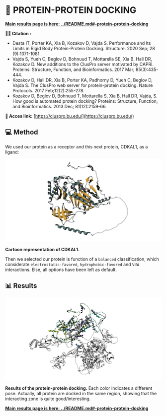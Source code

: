 # 🔨 PROTEIN-PROTEIN DOCKING

**[Main results page is here: ../README.md#-protein-protein-docking](../README.md#-protein-protein-docking)**

**🕵️‍♂️ Citation :**
- Desta IT, Porter KA, Xia B, Kozakov D, Vajda S. Performance and Its Limits in Rigid Body Protein-Protein Docking. Structure. 2020 Sep; 28 (9):1071-1081.
- Vajda S, Yueh C, Beglov D, Bohnuud T, Mottarella SE, Xia B, Hall DR, Kozakov D. New additions to the ClusPro server motivated by CAPRI. Proteins: Structure, Function, and Bioinformatics. 2017 Mar; 85(3):435-444.
- Kozakov D, Hall DR, Xia B, Porter KA, Padhorny D, Yueh C, Beglov D, Vajda S. The ClusPro web server for protein-protein docking. Nature Protocols. 2017 Feb;12(2):255-278.
- Kozakov D, Beglov D, Bohnuud T, Mottarella S, Xia B, Hall DR, Vajda, S. How good is automated protein docking? Proteins: Structure, Function, and Bioinformatics. 2013 Dec; 81(12):2159-66.

**🔗 Acces link:** [https://cluspro.bu.edu/](https://cluspro.bu.edu/)

## 💻 Method

We used our protein as a receptor and this next protein, CDKAL1, as a ligand:

![Q5VV42.png](Q5VV42.png)

**Cartoon representation of CDKAL1.**

Then we selected our protein is function of a `balanced` classification, which considerate `electrostatic-favored`, `hydrophobic-favored` and `VdW` interactions. Else, all options have been left as default.

## 📊 Results

![DOCKED_PROT.png](DOCKED_PROT.png)

**Results of the protein-protein docking.** Each color indicates a different pose. Actually, all protein are docked in the same region, showing that the interacting zone is quite good/interesting.

**[Main results page is here: ../README.md#-protein-protein-docking](../README.md#-protein-protein-docking)**
